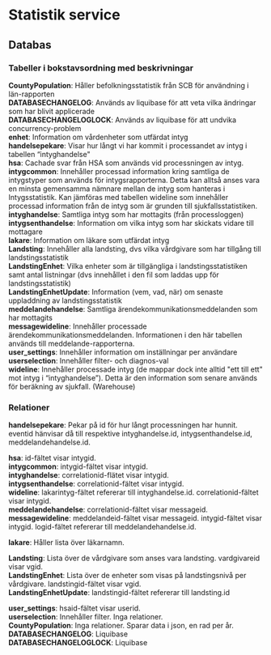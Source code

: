 # Statistik service

## Databas

### Tabeller i bokstavsordning med beskrivningar

**CountyPopulation**: Håller befolkningsstatistik från SCB för användning i län-rapporten  
**DATABASECHANGELOG**: Används av liquibase för att veta vilka ändringar som har blivit applicerade  
**DATABASECHANGELOGLOCK**: Används av liquibase för att undvika concurrency-problem  
**enhet**: Information om vårdenheter som utfärdat intyg  
**handelsepekare**: Visar hur långt vi har kommit i processandet av intyg i tabellen “intyghandelse"  
**hsa**: Cachade svar från HSA som används vid processningen av intyg.  
**intygcommon**: Innehåller processad information kring samtliga de intygstyper som används för intygsrapporterna. Detta kan alltså anses vara en minsta gemensamma nämnare mellan de intyg som hanteras i Intygsstatistik. Kan jämföras med tabellen wideline som innehåller processad information från de intyg som är grunden till sjukfallsstatistiken.  
**intyghandelse**: Samtliga intyg som har mottagits (från processloggen)  
**intygsenthandelse**: Information om vilka intyg som har skickats vidare till mottagare  
**lakare**: Information om läkare som utfärdat intyg  
**Landsting**: Innehåller alla landsting, dvs vilka vårdgivare som har tillgång till landstingsstatistik  
**LandstingEnhet**: Vilka enheter som är tillgängliga i landstingsstatistiken samt antal listningar (dvs innehållet i den fil som laddas upp för landstingsstatistik)  
**LandstingEnhetUpdate**: Information (vem, vad, när) om senaste uppladdning av landstingsstatistik  
**meddelandehandelse**: Samtliga ärendekommunikationsmeddelanden som har mottagits  
**messagewideline**: Innehåller processade ärendekommunikationsmeddelanden. Informationen i den här tabellen används till meddelande-rapporterna.  
**user_settings**: Innehåller information om inställningar per användare  
**userselection**: Innehåller filter- och diagnos-val  
**wideline**: Innehåller processade intyg (de mappar dock inte alltid "ett till ett" mot intyg i “intyghandelse”). Detta är den information som senare används för beräkning av sjukfall. (Warehouse)  


### Relationer
**handelsepekare**: Pekar på id för hur långt processningen har hunnit. eventid hänvisar då till respektive intyghandelse.id, intygsenthandelse.id, meddelandehandelse.id.  

**hsa**: id-fältet visar intygid.  
**intygcommon**: intygid-fältet visar intygid.  
**intyghandelse**: correlationid-flätet visar intygid.  
**intygsenthandelse**: correlationid-fältet visar intygid.  
**wideline**: lakarintyg-fältet refererar till intyghandelse.id. correlationid-fältet visar intygid.   
**meddelandehandelse**: correlationid-fältet visar messageid.  
**messagewideline**: meddelandeid-fältet visar messageid. intygid-fältet visar intygid. logid-fältet refererar till meddelandehandelse.id.  

**lakare**: Håller lista över läkarnamn.  

**Landsting**: Lista över de vårdgivare som anses vara landsting. vardgivareid visar vgid.  
**LandstingEnhet**: Lista över de enheter som visas på landstingsnivå per vårdgivare. landstingid-fältet visar vgid.  
**LandstingEnhetUpdate**: landstingid-fältet refererar till landsting.id

**user_settings**: hsaid-fältet visar userid.  
**userselection**: Innehåller filter. Inga relationer.  
**CountyPopulation**: Inga relationer. Sparar data i json, en rad per år.  
**DATABASECHANGELOG**: Liquibase  
**DATABASECHANGELOGLOCK**: Liquibase  